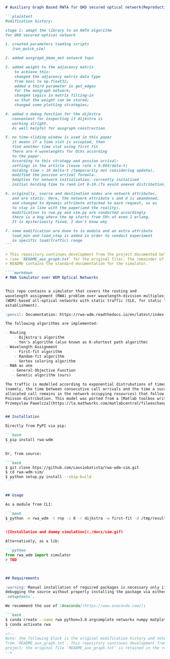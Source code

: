 
````markdown
# Auxiliary Graph Based RWTA for QKD secured optical network(Reproduction)

```plaintext
Modification history:

stage 1: adapt the library to an RWTA algorithm
for QKD secured optical network

1. created parameters loading scripts
  （run_quick_sim）

2. added auxgraph_demo_net network topo

3. added weight to the adjacency matrix
    to achieve this:
    changed the adjacency matrix data type
    from bool to np.float32;
    added a third parameter in get_edges
    for the auxgraph network;
    changed logics in matrix filling-in
    so that the weight can be stored;
    changed some plotting strategies;

4. added a debug function for the dijkstra
   convenient for inspecting if dijkstra is 
   working alright.
   As well helpful for auxgraph construction

5. no time-sliding window is used in this paper
   it means if a time slot is occupied, then
   find another time slot using first fit
   There are 4 wavelenghts for Qchs according 
   to the paper.
   According to this strategy and possion arrival-
   settings in the article (leave rate = 0.004/deta-t)
   holding time = 10 delta-t (temporarily not considering update),
   modified the possion arrival formula.
   Adaption for network initialzation, currently initalised 
   initial holding time to rand int 0-10.(To avoid uneven distribution)

6. originally, source and destination nodes are network attributes,
   and are static. Here, the network attribute s and d is abandoned,
   and changed to dynamic attribute attached to each request, so as 
   to stay in line with the paper(and the reality). 
   modification to rwa.py and sim.py are conducted accordingly
   there is a bug where the bp starts from 50% at even 1 erlang,
   It is mysteriously fixed, I don't know why

7. some modification are done to io module and an extra attribute
   load_min and load_step is added in order to conduct experiment 
   in specific load(traffic) range
```

> This repository continues development from the project documented below
> (see `README_aux_graph.txt` for the original file). The remainder of this
> README contains the standard documentation for the simulator.

````markdown
# RWA Simulator over WDM Optical Networks


This repo contains a simulator that covers the routing and
wavelength assignment (RWA) problem over wavelength-division multiplexing
(WDM)-based all-optical networks with static traffic (SLE, for static lightpath
establishment).

:pencil: Documentation: https://rwa-wdm.readthedocs.io/en/latest/index.html

The following algorithms are implemented:

- Routing     
    - Dijkstra's algorithm    
    - Yen's algorithm (also known as K-shortest path algorithm)    
- Wavelength Assignment     
    - First-fit algorithm    
    - Random-fit algorithm    
    - Vertex coloring algorithm    
- RWA as one    
   - General Objective Function    
   - Genetic algorithm (ours)    

The traffic is modelled according to exponential distrubutions of times
(namely, the time between consecutive call arrivals and the time a successfully
allocated call remains in the network occupying resources) that follow the
Poisson distribution. This model was ported from a [Matlab toolbox written by 
Przemyslaw Pawelcza](https://la.mathworks.com/matlabcentral/fileexchange/4797-wdm-network-blocking-computation-toolbox).


## Installation

Directly from PyPI via pip:

```bash
$ pip install rwa-wdm
```

Or, from source:

```bash
$ git clone htps://github.com/cassiobatista/rwa-wdm-sim.git
$ cd rwa-wdm-sim/
$ python setup.py install --skip-build
```


## Usage

As a module from CLI:

```bash
$ python -m rwa_wdm -t rnp -c 8 -r dijkstra -w first-fit -d /tmp/results -p
```

![Installation and dummy simulation](./docs/sim.gif)

Alternatively, as a lib:

```python
from rwa_wdm import simulator
# TBD
```


## Requirements

:warning: Manual installation of required packages is necessary only if you're
debugging the source without properly installing the package via either PyPI or
`setuptools`.

We recommend the use of [Anaconda](https://www.anaconda.com/):

```bash
$ conda create --name rwa python=3.8 argcomplete networkx numpy matplotlib
$ conda activate rwa
```
<!--
Note: the following block is the original modification history and notes
from `README_aux_graph.txt`. This repository continues development from that
project; the original file `README_aux_graph.txt` is retained in the repo.
-->

